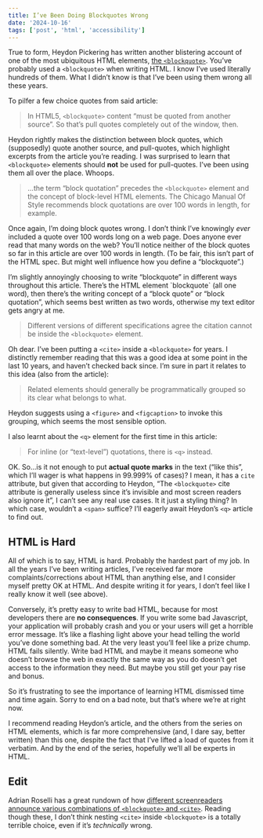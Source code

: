 ```yaml
---
title: I’ve Been Doing Blockquotes Wrong
date: '2024-10-16'
tags: ['post', 'html', 'accessibility']
---
```


True to form, Heydon Pickering has written another blistering account of one of the most ubiquitous HTML elements, [the `<blockquote>`](https://heydonworks.com/article/the-blockquote-element/). You’ve probably used a `<blockquote>` when writing HTML. I know I’ve used literally hundreds of them. What I didn’t know is that I’ve been using them wrong all these years.

<!--excerpt-->

To pilfer a few choice quotes from said article:

> In HTML5, `<blockquote>` content “must be quoted from another source”. So that’s pull quotes completely out of the window, then.

Heydon rightly makes the distinction between block quotes, which (supposedly) quote another source, and pull-quotes, which highlight excerpts from the article you’re reading. I was surprised to learn that `<blockquote>` elements should **not** be used for pull-quotes. I’ve been using them all over the place. Whoops.

> ...the term “block quotation” precedes the `<blockquote>` element and the concept of block-level HTML elements. The Chicago Manual Of Style recommends block quotations are over 100 words in length, for example.

Once again, I’m doing block quotes wrong. I don’t think I’ve knowingly _ever_ included a quote over 100 words long on a web page. Does anyone ever read that many words on the web? You’ll notice neither of the block quotes so far in this article are over 100 words in length. (To be fair, this isn’t part of the HTML spec. But might well influence how you define a “blockquote”.)

<aside>
<p>I’m slightly annoyingly choosing to write “blockquote” in different ways throughout this article. There’s the HTML element `blockquote` (all one word), then there’s the writing concept of a “block quote” or “block quotation”, which seems best written as two words, otherwise my text editor gets angry at me.</p>
</aside>

> Different versions of different specifications agree the citation cannot be inside the `<blockquote>` element.

Oh dear. I’ve been putting a `<cite>` inside a `<blockquote>` for years. I distinctly remember reading that this was a good idea at some point in the last 10 years, and haven’t checked back since. I’m sure in part it relates to this idea (also from the article):

> Related elements should generally be programmatically grouped so its clear what belongs to what.

Heydon suggests using a `<figure>` and `<figcaption>` to invoke this grouping, which seems the most sensible option.

I also learnt about the `<q>` element for the first time in this article:

> For inline (or “text-level”) quotations, there is `<q>` instead.

OK. So...is it not enough to put **actual quote marks** in the text (“like this”, which I’ll wager is what happens in 99.999% of cases)? I mean, it has a `cite` attribute, but given that according to Heydon, “The `<blockquote>` cite attribute is generally useless since it’s invisible and most screen readers also ignore it”, I can’t see any real use cases. It it just a styling thing? In which case, wouldn’t a `<span>` suffice? I’ll eagerly await Heydon’s `<q>` article to find out.

## HTML is Hard

All of which is to say, HTML is hard. Probably the hardest part of my job. In all the years I’ve been writing articles, I’ve received far more complaints/corrections about HTML than anything else, and I consider myself pretty OK at HTML. And despite writing it for years, I don’t feel like I really know it well (see above).

Conversely, it’s pretty easy to write bad HTML, because for most developers there are **no consequences**. If you write some bad Javascript, your application will probably crash and you or your users will get a horrible error message. It’s like a flashing light above your head telling the world you’ve done something bad. At the very least you’ll feel like a prize chump. HTML fails silently. Write bad HTML and maybe it means someone who doesn’t browse the web in exactly the same way as you do doesn’t get access to the information they need. But maybe you still get your pay rise and bonus.

So it’s frustrating to see the importance of learning HTML dismissed time and time again. Sorry to end on a bad note, but that’s where we’re at right now.

I recommend reading Heydon’s article, and the others from the series on HTML elements, which is far more comprehensive (and, I dare say, better written) than this one, despite the fact that I’ve lifted a load of quotes from it verbatim. And by the end of the series, hopefully we’ll all be experts in HTML.

## Edit

Adrian Roselli has a great rundown of how [different screenreaders announce various combinations of `<blockquote>` and `<cite>`](https://adrianroselli.com/2023/07/blockquotes-in-screen-readers.html). Reading though these, I don’t think nesting `<cite>` inside `<blockquote>` is a totally terrible choice, even if it’s _technically_ wrong.
